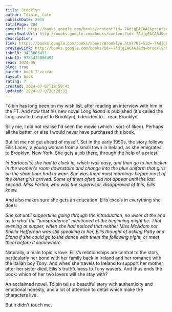 ```yaml
---
title: Brooklyn
author: Tóibín, Colm
publishDate: 2015
totalPage: 304
coverUrl: http://books.google.com/books/content?id=-7AdjgEACAAJ&printsec=frontcover&img=1&zoom=1&source=gbs_api
coverSmallUrl: http://books.google.com/books/content?id=-7AdjgEACAAJ&printsec=frontcover&img=1&zoom=5&source=gbs_api
description: 
link: https://books.google.com/books/about/Brooklyn.html?hl=&id=-7AdjgEACAAJ
previewLink: http://books.google.com/books?id=-7AdjgEACAAJ&dq=brooklyn&hl=&as_pt=BOOKS&cd=19&source=gbs_api
isbn10: 3423086491
isbn13: 9783423086493
read: 2024-05
blog: true
parent: book I'veread
layout: book
rating: 7
created: 2024-07-07T19:59:43
updated: 2024-07-0720:29:33
---
```

  
Tóibín has long been on my wish list, after reading an interview with him in the FT.  And now that his new novel _Long Island_ is published (it's called the long-awaited sequel to Brooklyn), I decided to... read Brooklyn.  
  
Silly me, I did not realise I'd seen the movie (which I sort-of liked).  Perhaps all the better, or else I would never have purchased this book.  
  
But let me not get ahead of myself.  Set in the early 1950s, the story follows Eilis Lacey, a young woman from a small town in Ireland, as she emigrates to Brooklyn, New York.  She gets a job there, through the help of a priest:  
  
_In Bartocci's, she had to clock in, which was easy, and then go to her locker in the women's room downstairs and change into the blue uniform that girls on the shop floor had to wear. She was there most mornings before most of the other girls arrived. Some of them often did not appear until the last second. Miss Fortini, who was the supervisor, disapproved of this, Eilis knew._  
  
And also makes sure she gets an education.  Eilis excels in everything she does:  
  
_She sat until suppertime going through the introduction, no wiser at the end as to what the "jurisprudence" mentioned at the beginning might be. That evening at supper, when she had noticed that neither Miss McAdam nor Sheila Heffernan was still speaking to her, Eilis thought of asking Patty and Diana if she could go to the dance with them the following night, or meet them before it somewhere._  
  
Naturally, a main topic is love. Eilis’s relationships are central to the story, particularly her bond with her family back in Ireland and her romance with the Italian boy Tony. And when she travels to Ireland to support her mother after her sister died, Eilis's truthfulness to Tony wavers.  And thus ends the book: which of her two lovers will she stay with?  
  
An acclaimed novel.  Tóibín tells a beautiful story with authenticity and emotional honesty, and a lot of attention to detail which make the characters live.    
  
But it didn't touch me.